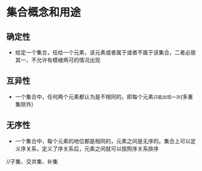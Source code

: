 # 集合概念和用途

## 确定性
- 给定一个集合，任给一个元素，该元素或者属于或者不属于该集合，二者必居其一，不允许有模棱两可的情况出现

## 互异性
- 一个集合中，任何两个元素都认为是不相同的，即每个元素`只能出现一次`(多重集除外)

## 无序性
- 一个集合中，每个元素的地位都是相同的，元素之间是无序的。集合上可以定义序关系，定义了序关系后，元素之间就可以按照序关系排序

//子集、交并集、补集
